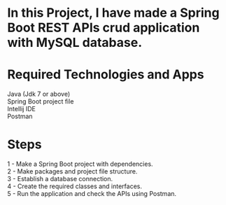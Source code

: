 # In this Project, I have made a Spring Boot REST APIs crud application with MySQL database.

# Required Technologies and Apps 
Java (Jdk 7 or above) <br />
Spring Boot project file <br />
Intellij IDE <br />
Postman <br />

# Steps
1 - Make a Spring Boot project with dependencies. <br />
2 - Make packages and project file structure. <br />
3 - Establish a database connection. <br />
4 - Create the required classes and interfaces. <br />
5 - Run the application and check the APIs using Postman. <br />
